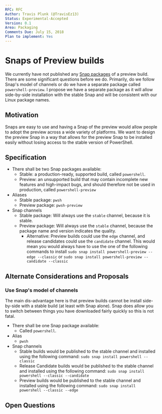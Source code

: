 ```yaml
---
RFC: RFC
Author: Travis Plunk (@TravisEz13)
Status: Experimental-Accepted
Version: 0.1
Area: Packaging
Comments Due: July 15, 2018
Plan to implement: Yes
---
```


# Snaps of Preview builds

We currently have not published any [Snap packages](https://snapcraft.io) of a preview build.  There are some significant questions before we do.
Primarily, do we follow Snap's model of channels or do we have a separate package called `powershell-preview`.
I propose we have a separate package as it will allow side-by-side installation with the stable Snap and will be consistent with our Linux package names.

## Motivation

Snaps are easy to use and having a Snap of the preview would allow people to adopt the preview across a wide variety of platforms.
We want to design the preview Snap in a way that allows for the preview Snap to be installed easily without losing access to the stable version of PowerShell.

## Specification

* There shall be two Snap packages available:
  * Stable: a production-ready, supported build, called `powershell`.
  * Preview: an unsupported build that may contain incomplete new features and high-impact bugs,
    and should therefore not be used in production, called `powershell-preview`
* Aliases
  * Stable package: `pwsh`
  * Preview package: `pwsh-preview`
* Snap channels
  * Stable package: Will always use the `stable` channel, because it is stable.
  * Preview package: Will always use the `stable` channel, because the package name and version indicates the quality.
    * Alternative: Preview builds could use the `edge` channel, and release candidates could use the `candidate` channel.
      This would mean you would always have to use the one of the following commands to install `sudo snap install powershell-preview --edge --classic` or `sudo snap install powershell-preview --candidate --classic`

## Alternate Considerations and Proposals

### Use Snap's model of channels

The main dis-advantage here is that preview builds cannot be install side-by-side with a stable build (at least with Snap alone).  Snap does allow you to switch between things you have downloaded fairly quickly so this is not fatal.

* There shall be one Snap package available:
  * Called `powershell`.
* Alias
  * `pwsh`
* Snap channels
  * Stable builds would be published to the stable channel and installed using the following command:
    `sudo snap install powershell --classic`
  * Release Candidate builds would be published to the stable channel and installed using the following command:
    `sudo snap install powershell --classic --candidate`
  * Preview builds would be published to the stable channel and installed using the following command:
    `sudo snap install powershell --classic --edge`

## Open Questions
